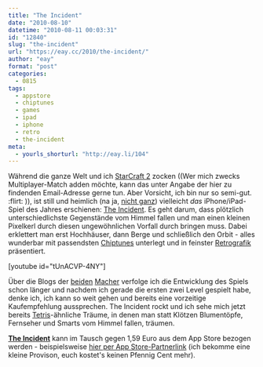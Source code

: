 ```yaml
---
title: "The Incident"
date: "2010-08-10"
datetime: "2010-08-11 00:03:31"
id: "12840"
slug: "the-incident"
url: "https://eay.cc/2010/the-incident/"
author: "eay"
format: "post"
categories:
  - 0815
tags:
  - appstore
  - chiptunes
  - games
  - ipad
  - iphone
  - retro
  - the-incident
meta:
  - yourls_shorturl: "http://eay.li/104"
---
```


Während die ganze Welt und ich [StarCraft 2](http://www.amazon.de/exec/obidos/ASIN/B000R5DU6E/eayznet-21) zocken ((Wer mich zwecks Multiplayer-Match adden möchte, kann das unter Angabe der hier zu findenden Email-Adresse gerne tun. Aber Vorsicht, ich bin nur so semi-gut. :flirt: )), ist still und heimlich (na ja, [nicht ganz](http://daringfireball.net/linked/2010/08/10/the-incident)) vielleicht _das_ iPhone/iPad-Spiel des Jahres erschienen: [The Incident](http://bigbucketsoftware.com/theincident/). Es geht darum, dass plötzlich unterschiedlichste Gegenstände vom Himmel fallen und man einen kleinen Pixelkerl durch diesen ungewöhnlichen Vorfall durch bringen muss. Dabei erklettert man erst Hochhäuser, dann Berge und schließlich den Orbit - alles wunderbar mit passendsten [Chiptunes](//eay.cc/tag/chiptunes/) unterlegt und in feinster [Retrografik](//eay.cc/tag/retro/) präsentiert.

\[youtube id="tUnACVP-4NY"\]

Über die Blogs der [beiden](http://bigbucketsoftware.com/) [Macher](http://mrgan.tumblr.com/) verfolge ich die Entwicklung des Spiels schon länger und nachdem ich gerade die ersten zwei Level gespielt habe, denke ich, ich kann so weit gehen und bereits eine vorzeitige Kaufempfehlung aussprechen. The Incident rockt und ich sehe mich jetzt bereits [Tetris](//eay.cc/tag/tetris/)\-ähnliche Träume, in denen man statt Klötzen Blumentöpfe, Fernseher und Smarts vom Himmel fallen, träumen.

[**The Incident**](//eay.cc/theincident) kann im Tausch gegen 1,59 Euro aus dem App Store bezogen werden - beispielsweise [hier per App Store-Partnerlink](//eay.cc/theincident) (ich bekomme eine kleine Provison, euch kostet's keinen Pfennig Cent mehr).
